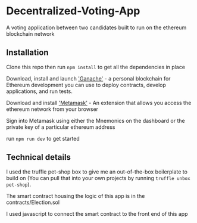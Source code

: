 # Decentralized-Voting-App
A voting application between two candidates built to run on the ethereum blockchain network

## Installation
Clone this repo then run `npm install` to get all the dependencies in place

Download, install and launch ['Ganache'](https://truffleframework.com/ganache) -  a personal blockchain 
for Ethereum development you can use to deploy contracts, develop applications, and run tests.

Download and install ['Metamask'](https://metamask.io/) - An extension that allows you access the ethereum network
from your browser

Sign into Metamask using either the Mnemonics on the dashboard or the private key of a particular ethereum address

run `npm run dev` to get started

## Technical details
I used the truffle pet-shop box to give me an out-of-the-box boilerplate to build on (You can pull that into your own
projects by running `truffle unbox pet-shop`).

The smart contract housing the logic of this app is in the contracts/Election.sol

I used javascript to connect the smart contract to the front end of this app

